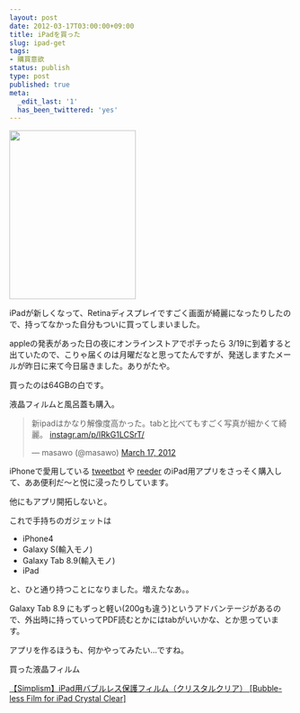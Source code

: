 ```yaml
---
layout: post
date: 2012-03-17T03:00:00+09:00
title: iPadを買った
slug: ipad-get
tags:
- 購買意欲
status: publish
type: post
published: true
meta:
  _edit_last: '1'
  has_been_twittered: 'yes'
---
```

<a href="http://wo.skr.jp/images/uploads/2012/03/2012-03-17-14.35.17.jpg"><img src="http://wo.skr.jp/images/uploads/2012/03/2012-03-17-14.35.17-225x300.jpg" alt="" title="2012-03-17 14.35.17" width="225" height="300" class="alignnone size-medium wp-image-426" /></a>

iPadが新しくなって、Retinaディスプレイですごく画面が綺麗になったりしたので、持ってなかった自分もついに買ってしまいました。

appleの発表があった日の夜にオンラインストアでポチったら 3/19に到着すると出ていたので、こりゃ届くのは月曜だなと思ってたんですが、発送しますたメールが昨日に来て今日届きました。ありがたや。

買ったのは64GBの白です。

液晶フィルムと風呂蓋も購入。

<blockquote class="twitter-tweet"><p>新ipadはかなり解像度高かった。tabと比べてもすごく写真が細かくて綺麗。 <a href="http://t.co/8CDG7VhC" title="http://instagr.am/p/IRkG1LCSrT/">instagr.am/p/IRkG1LCSrT/</a></p>&mdash; masawo (@masawo) <a href="https://twitter.com/masawo/status/181002496846733312" data-datetime="2012-03-17T13:02:12+00:00">March 17, 2012</a></blockquote>
<script src="//platform.twitter.com/widgets.js" charset="utf-8"></script>

iPhoneで愛用している <a href="http://tapbots.com/software/tweetbot/">tweetbot</a> や <a href="http://reederapp.com/">reeder</a> のiPad用アプリをさっそく購入して、ああ便利だ〜と悦に浸ったりしています。

他にもアプリ開拓しないと。

これで手持ちのガジェットは
<ul>
	<li>iPhone4</li>
	<li>Galaxy S(輸入モノ)</li>
	<li>Galaxy Tab 8.9(輸入モノ)</li>
	<li>iPad</li>
</ul>
と、ひと通り持つことになりました。増えたなあ。。


Galaxy Tab 8.9 にもずっと軽い(200gも違う)というアドバンテージがあるので、外出時に持っていってPDF読むとかにはtabがいいかな、とか思っています。

アプリを作るほうも、何かやってみたい…ですね。


買った液晶フィルム

<a href="http://trinitystore.jp/SHOP/4582269457222.html">【Simplism】iPad用バブルレス保護フィルム（クリスタルクリア） [Bubble-less Film for iPad Crystal Clear]</a>
